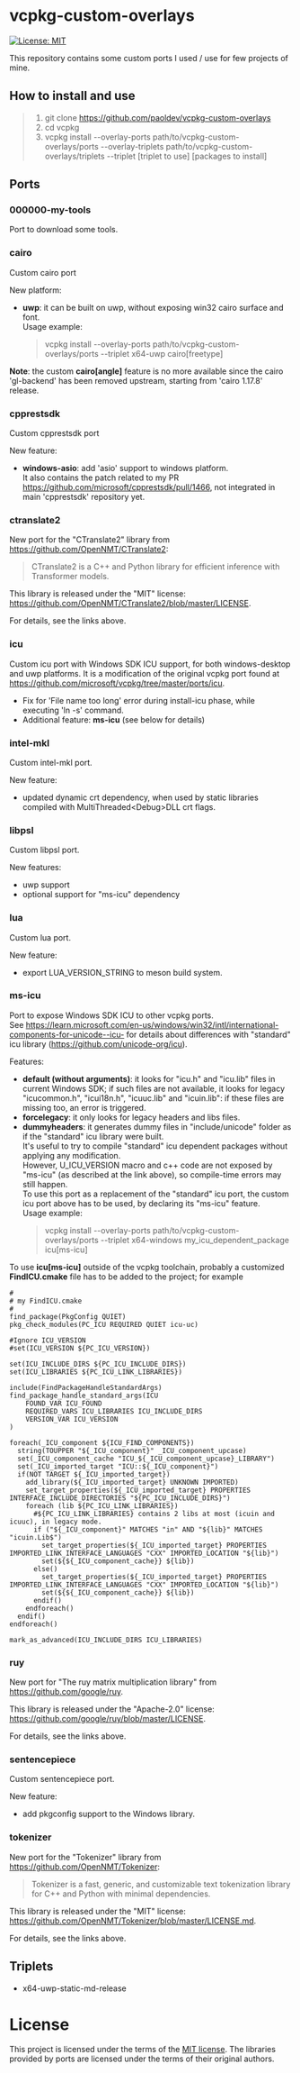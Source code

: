 # vcpkg-custom-overlays

[![License: MIT](https://img.shields.io/badge/License-MIT-red.svg)](LICENSE)

This repository contains some custom ports I used / use for few projects of mine.

## How to install and use

> 1. git clone https://github.com/paoldev/vcpkg-custom-overlays
> 2. cd vcpkg
> 3. vcpkg install --overlay-ports path/to/vcpkg-custom-overlays/ports --overlay-triplets path/to/vcpkg-custom-overlays/triplets --triplet [triplet to use] [packages to install]

## Ports

### 000000-my-tools

Port to download some tools.

### cairo

Custom cairo port

New platform:
- **uwp**: it can be built on uwp, without exposing win32 cairo surface and font.  
Usage example:  
    > vcpkg install --overlay-ports path/to/vcpkg-custom-overlays/ports --triplet x64-uwp cairo\[freetype\]

**Note**: the custom **cairo\[angle\]** feature is no more available since the cairo 'gl-backend' has been removed upstream, starting from 'cairo 1.17.8' release.

### cpprestsdk

Custom cpprestsdk port

New feature:
- **windows-asio**: add 'asio' support to windows platform.  
It also contains the patch related to my PR <https://github.com/microsoft/cpprestsdk/pull/1466>, not integrated in main 'cpprestsdk' repository yet.

### ctranslate2

New port for the "CTranslate2" library from https://github.com/OpenNMT/CTranslate2:  

> CTranslate2 is a C++ and Python library for efficient inference with Transformer models.

This library is released under the "MIT" license: https://github.com/OpenNMT/CTranslate2/blob/master/LICENSE.  

For details, see the links above.

### icu

Custom icu port with Windows SDK ICU support, for both windows-desktop and uwp platforms. It is a modification of the original vcpkg port found at <https://github.com/microsoft/vcpkg/tree/master/ports/icu>.

- Fix for 'File name too long' error during install-icu phase, while executing 'ln -s' command.
- Additional feature: **ms-icu** (see below for details)

### intel-mkl

Custom intel-mkl port.  

New feature:  
- updated dynamic crt dependency, when used by static libraries compiled with MultiThreaded\<Debug\>DLL crt flags.

### libpsl

Custom libpsl port.  

New features:
- uwp support
- optional support for "ms-icu" dependency

### lua

Custom lua port.  

New feature:  
- export LUA_VERSION_STRING to meson build system.

### ms-icu

Port to expose Windows SDK ICU to other vcpkg ports.  
See <https://learn.microsoft.com/en-us/windows/win32/intl/international-components-for-unicode--icu-> for details about differences with "standard" icu library (<https://github.com/unicode-org/icu>).

Features:
- **default (without arguments)**: it looks for "icu.h" and "icu.lib" files in current Windows SDK; if such files are not available, it looks for legacy "icucommon.h", "icui18n.h", "icuuc.lib" and "icuin.lib": if these files are missing too, an error is triggered.
- **forcelegacy**: it only looks for legacy headers and libs files.
- **dummyheaders**: it generates dummy files in "include/unicode" folder as if the "standard" icu library were built.  
It's useful to try to compile "standard" icu dependent packages without applying any modification.  
However, U_ICU_VERSION macro and c++ code are not exposed by "ms-icu" (as described at the link above), so compile-time errors may still happen.  
To use this port as a replacement of the "standard" icu port, the custom icu port above has to be used, by declaring its "ms-icu" feature.  
Usage example:  
    > vcpkg install --overlay-ports path/to/vcpkg-custom-overlays/ports --triplet x64-windows my_icu_dependent_package icu\[ms-icu\]

To use **icu\[ms-icu\]** outside of the vcpkg toolchain, probably a customized **FindICU.cmake** file has to be added to the project; for example  
```
#
# my FindICU.cmake
#
find_package(PkgConfig QUIET)
pkg_check_modules(PC_ICU REQUIRED QUIET icu-uc)

#Ignore ICU_VERSION
#set(ICU_VERSION ${PC_ICU_VERSION})

set(ICU_INCLUDE_DIRS ${PC_ICU_INCLUDE_DIRS})
set(ICU_LIBRARIES ${PC_ICU_LINK_LIBRARIES})

include(FindPackageHandleStandardArgs)
find_package_handle_standard_args(ICU
    FOUND_VAR ICU_FOUND
    REQUIRED_VARS ICU_LIBRARIES ICU_INCLUDE_DIRS
    VERSION_VAR ICU_VERSION
)

foreach(_ICU_component ${ICU_FIND_COMPONENTS})
  string(TOUPPER "${_ICU_component}" _ICU_component_upcase)
  set(_ICU_component_cache "ICU_${_ICU_component_upcase}_LIBRARY")
  set(_ICU_imported_target "ICU::${_ICU_component}")
  if(NOT TARGET ${_ICU_imported_target})
    add_library(${_ICU_imported_target} UNKNOWN IMPORTED)
    set_target_properties(${_ICU_imported_target} PROPERTIES INTERFACE_INCLUDE_DIRECTORIES "${PC_ICU_INCLUDE_DIRS}")
    foreach (lib ${PC_ICU_LINK_LIBRARIES})
      #${PC_ICU_LINK_LIBRARIES} contains 2 libs at most (icuin and icuuc), in legacy mode.
      if ("${_ICU_component}" MATCHES "in" AND "${lib}" MATCHES "icuin.Lib$")
        set_target_properties(${_ICU_imported_target} PROPERTIES IMPORTED_LINK_INTERFACE_LANGUAGES "CXX" IMPORTED_LOCATION "${lib}")
        set(${${_ICU_component_cache}} ${lib})
      else()
        set_target_properties(${_ICU_imported_target} PROPERTIES IMPORTED_LINK_INTERFACE_LANGUAGES "CXX" IMPORTED_LOCATION "${lib}")
        set(${${_ICU_component_cache}} ${lib})
      endif()
    endforeach()
  endif()
endforeach()

mark_as_advanced(ICU_INCLUDE_DIRS ICU_LIBRARIES)
```
### ruy

New port for "The ruy matrix multiplication library" from https://github.com/google/ruy.  

This library is released under the "Apache-2.0" license: https://github.com/google/ruy/blob/master/LICENSE.  

For details, see the links above.

### sentencepiece

Custom sentencepiece port.  

New feature:  
- add pkgconfig support to the Windows library.

### tokenizer

New port for the "Tokenizer" library from https://github.com/OpenNMT/Tokenizer:  

> Tokenizer is a fast, generic, and customizable text tokenization library for C++ and Python with minimal dependencies.

This library is released under the "MIT" license: https://github.com/OpenNMT/Tokenizer/blob/master/LICENSE.md.  

For details, see the links above.

## Triplets

- x64-uwp-static-md-release

# License

This project is licensed under the terms of the [MIT license](./LICENSE). The libraries
provided by ports are licensed under the terms of their original authors.
